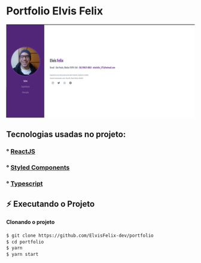 # Portfolio Elvis Felix

![print](print.png)

## Tecnologias usadas no projeto:

### ° [ReactJS](https://github.com/facebook/react)
### ° [Styled Components](https://github.com/styled-components)
### ° [Typescript](https://github.com/microsoft/TypeScript)

## :zap: Executando o Projeto
#### Clonando o projeto
```sh
$ git clone https://github.com/ElvisFelix-dev/portfolio
$ cd portfolio
$ yarn
$ yarn start
```

